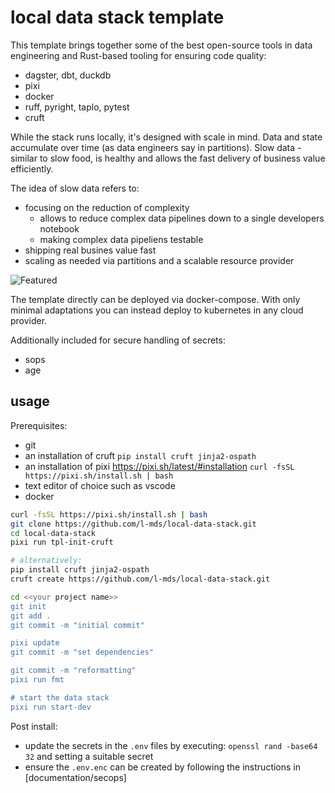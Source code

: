 # local data stack template

This template brings together some of the best open-source tools in data engineering and Rust-based tooling for ensuring code quality:

- dagster, dbt, duckdb
- pixi
- docker
- ruff, pyright, taplo, pytest
- cruft

While the stack runs locally, it's designed with scale in mind.
Data and state accumulate over time (as data engineers say in partitions).
Slow data - similar to slow food, is healthy and allows the fast delivery of business value efficiently.

The idea of slow data refers to:

- focusing on the reduction of complexity
    - allows to reduce complex data pipelines down to a single developers notebook
    - making complex data pipeliens testable
- shipping real busines value fast
- scaling as needed via partitions and a scalable resource provider

![Featured](img/featured.png)

The template directly can be deployed via docker-compose.
With only minimal adaptations you can instead deploy to kubernetes in any cloud provider.

Additionally included for secure handling of secrets:

- sops
- age

## usage

Prerequisites: 

- git
- an installation of cruft `pip install cruft jinja2-ospath`
- an installation of pixi https://pixi.sh/latest/#installation `curl -fsSL https://pixi.sh/install.sh | bash`
- text editor of choice such as vscode
- docker


```bash
curl -fsSL https://pixi.sh/install.sh | bash
git clone https://github.com/l-mds/local-data-stack.git
cd local-data-stack
pixi run tpl-init-cruft

# alternatively:
pip install cruft jinja2-ospath
cruft create https://github.com/l-mds/local-data-stack.git

cd <<your project name>>
git init
git add .
git commit -m "initial commit"

pixi update
git commit -m "set dependencies"

git commit -m "reformatting"
pixi run fmt

# start the data stack
pixi run start-dev
```

Post install:

- update the secrets in the `.env` files by executing: `openssl rand -base64 32` and setting a suitable secret
- ensure the `.env.enc` can be created by following the instructions in [documentation/secops]
